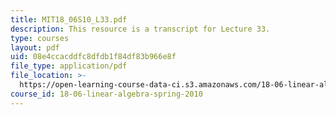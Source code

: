 ```yaml
---
title: MIT18_06S10_L33.pdf
description: This resource is a transcript for Lecture 33.
type: courses
layout: pdf
uid: 08e4ccacddfc8dfdb1f84df83b966e8f
file_type: application/pdf
file_location: >-
  https://open-learning-course-data-ci.s3.amazonaws.com/18-06-linear-algebra-spring-2010/08e4ccacddfc8dfdb1f84df83b966e8f_MIT18_06S10_L33.pdf
course_id: 18-06-linear-algebra-spring-2010
---
```


